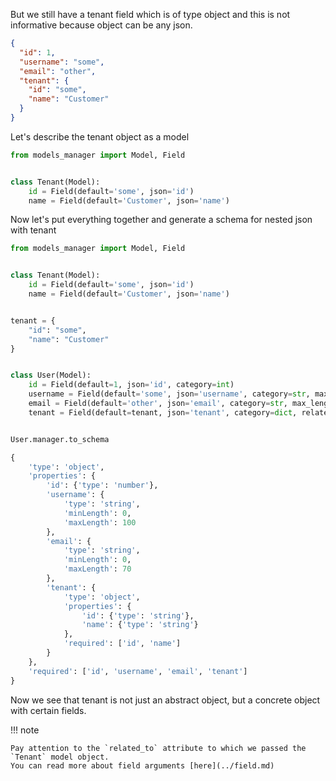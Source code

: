But we still have a tenant field which is of type object and this is not informative because object can be any json.

```json
{
  "id": 1,
  "username": "some",
  "email": "other",
  "tenant": {
    "id": "some",
    "name": "Customer"
  }
}
```

Let's describe the tenant object as a model

```python
from models_manager import Model, Field


class Tenant(Model):
    id = Field(default='some', json='id')
    name = Field(default='Customer', json='name')
```

Now let's put everything together and generate a schema for nested json with tenant

```python hl_lines="4 5 6 19 38 39 40 41 42 43 44 45"
from models_manager import Model, Field


class Tenant(Model):
    id = Field(default='some', json='id')
    name = Field(default='Customer', json='name')


tenant = {
    "id": "some",
    "name": "Customer"
}


class User(Model):
    id = Field(default=1, json='id', category=int)
    username = Field(default='some', json='username', category=str, max_length=100)
    email = Field(default='other', json='email', category=str, max_length=70)
    tenant = Field(default=tenant, json='tenant', category=dict, related_to=Tenant)


User.manager.to_schema

{
    'type': 'object',
    'properties': {
        'id': {'type': 'number'},
        'username': {
            'type': 'string',
            'minLength': 0,
            'maxLength': 100
        },
        'email': {
            'type': 'string',
            'minLength': 0,
            'maxLength': 70
        },
        'tenant': {
            'type': 'object',
            'properties': {
                'id': {'type': 'string'},
                'name': {'type': 'string'}
            },
            'required': ['id', 'name']
        }
    },
    'required': ['id', 'username', 'email', 'tenant']
}
```

Now we see that tenant is not just an abstract object, but a concrete object with certain fields.

!!! note

    Pay attention to the `related_to` attribute to which we passed the 
    `Tenant` model object. 
    You can read more about field arguments [here](../field.md)
